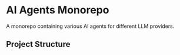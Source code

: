 # AI Agents Monorepo

A monorepo containing various AI agents for different LLM providers.

## Project Structure 